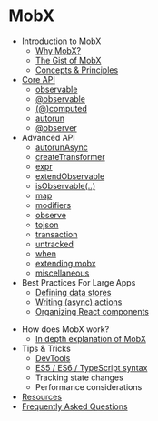 # MobX

* Introduction to MobX
  * [Why MobX?](README.md)
  * [The Gist of MobX](intro/overview.md)
  * [Concepts & Principles](intro/concepts.md)
* [Core API](refguide/api.md)
  * [observable](refguide/observable.md)
  * [@observable](refguide/observable-decorator.md)
  * [(@)computed](refguide/computed-decorator.md) 
  * [autorun](refguide/autorun.md)
  * [@observer](refguide/observer-component.md)
* Advanced API
  * [autorunAsync](refguide/autorun-async.md)
  * [createTransformer](refguide/create-transformer.md)
  * [expr](refguide/expr.md)
  * [extendObservable](refguide/extend-observable.md)
  * [isObservable(..)](refguide/is-observable.md)
  * [map](refguide/map.md)
  * [modifiers](refguide/modifiers.md)
  * [observe](refguide/observe.md)
  * [tojson](refguide/tojson.md)
  * [transaction](refguide/transaction.md)
  * [untracked](refguide/untracked.md)
  * [when](refguide/when.md)
  * [extending mobx](refguide/extending.md)
  * [miscellaneous](refguide/extras.md)
* Best Practices For Large Apps
  * [Defining data stores](best/store.md)
  * [Writing (async) actions](best/actions.md)
  * [Organizing React components](best/components.md)
<!--  * Routing Universal applications -->
* How does MobX work?
  * [In depth explanation of MobX](https://medium.com/@mweststrate/becoming-fully-reactive-an-in-depth-explanation-of-mobservable-55995262a254#.gh651s1ta)
* Tips & Tricks
  * [DevTools](best/devtools.md)
  * [ES5 / ES6 / TypeScript syntax](best/syntax.md)
  * Tracking state changes
  * Performance considerations
* [Resources](LINKS.md)
* [Frequently Asked Questions](faq/faq.md)
